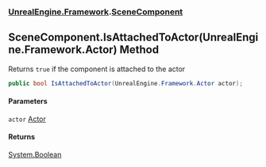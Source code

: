 ### [UnrealEngine.Framework](./UnrealEngine-Framework.md 'UnrealEngine.Framework').[SceneComponent](./SceneComponent.md 'UnrealEngine.Framework.SceneComponent')
## SceneComponent.IsAttachedToActor(UnrealEngine.Framework.Actor) Method
Returns `true` if the component is attached to the actor  
```csharp
public bool IsAttachedToActor(UnrealEngine.Framework.Actor actor);
```
#### Parameters
<a name='UnrealEngine-Framework-SceneComponent-IsAttachedToActor(UnrealEngine-Framework-Actor)-actor'></a>
`actor` [Actor](./Actor.md 'UnrealEngine.Framework.Actor')  
  
#### Returns
[System.Boolean](https://docs.microsoft.com/en-us/dotnet/api/System.Boolean 'System.Boolean')  
